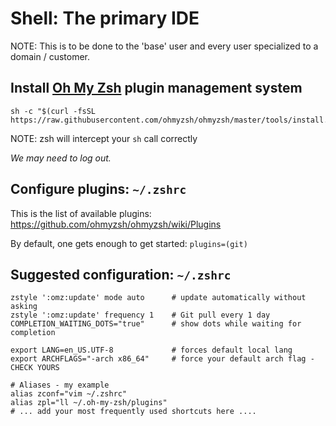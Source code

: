 # Shell: The primary IDE

NOTE: This is to be done to the 'base' user and every user specialized to a domain / customer.

## Install [Oh My Zsh](https://ohmyz.sh/ "Unleash your terminal like never before.") plugin management system

```shell
sh -c "$(curl -fsSL https://raw.githubusercontent.com/ohmyzsh/ohmyzsh/master/tools/install.sh)"
```

NOTE: zsh will intercept your `sh` call correctly

_We may need to log out._

## Configure plugins: `~/.zshrc`

This is the list of available plugins: https://github.com/ohmyzsh/ohmyzsh/wiki/Plugins

By default, one gets enough to get started: `plugins=(git)`

## Suggested configuration: `~/.zshrc`

```shell
zstyle ':omz:update' mode auto      # update automatically without asking
zstyle ':omz:update' frequency 1    # Git pull every 1 day
COMPLETION_WAITING_DOTS="true"      # show dots while waiting for completion

export LANG=en_US.UTF-8             # forces default local lang
export ARCHFLAGS="-arch x86_64"     # force your default arch flag - CHECK YOURS

# Aliases - my example
alias zconf="vim ~/.zshrc"
alias zpl="ll ~/.oh-my-zsh/plugins"
# ... add your most frequently used shortcuts here ....
```
